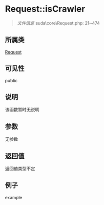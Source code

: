 # Request::isCrawler



> *文件信息* suda\core\Request.php: 21~474

## 所属类 

[Request](../Request.md)

## 可见性

 public 

## 说明

该函数暂时无说明


## 参数


无参数


## 返回值

返回值类型不定


## 例子

example